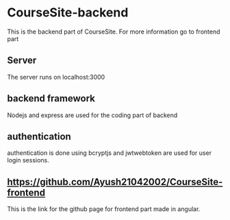 # CourseSite-backend
This is the backend part of CourseSite. For more information go to frontend part

## Server
The server runs on localhost:3000

## backend framework
Nodejs and express are used for the coding part of backend

## authentication
authentication is done using bcryptjs and jwtwebtoken are used for user login sessions.

## https://github.com/Ayush21042002/CourseSite-frontend

This is the link for the github page for frontend part made in angular.
